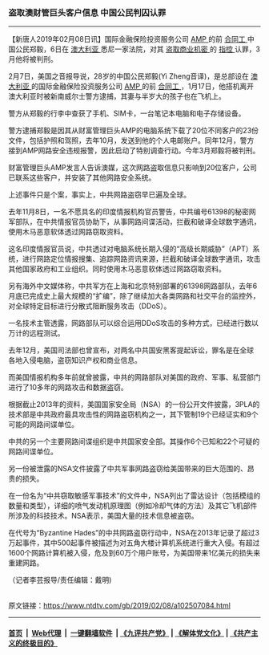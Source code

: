 ### 盗取澳财管巨头客户信息 中国公民判囚认罪
------------------------

<div class="post_content">
 <p>
  【新唐人2019年02月08日讯】国际金融保险投资服务公司
  <a href="https://www.ntdtv.com/gb/amp.htm">
   AMP
  </a>
  的前
  <a href="https://www.ntdtv.com/gb/合同工.htm">
   合同工
  </a>
  中国公民郑毅，6日在
  <a href="https://www.ntdtv.com/gb/澳大利亚.htm">
   澳大利亚
  </a>
  悉尼一家法院，对其
  <a href="https://www.ntdtv.com/gb/盗取商业机密.htm">
   盗取商业机密
  </a>
  的
  <a href="https://www.ntdtv.com/gb/指控.htm">
   指控
  </a>
  认罪，3月他将被判刑。
 </p>
 <p>
  2月7日，美国之音报导说，28岁的中国公民郑毅(Yi Zheng音译)，是总部设在
  <a href="https://www.ntdtv.com/gb/澳大利亚.htm">
   澳大利亚
  </a>
  的国际金融保险投资服务公司
  <a href="https://www.ntdtv.com/gb/amp.htm">
   AMP
  </a>
  的前
  <a href="https://www.ntdtv.com/gb/合同工.htm">
   合同工
  </a>
  ，1月17日，他搭机离开澳大利亚时被新南威尔士警方逮捕，其妻与半岁大的孩子也在飞机上。
 </p>
 <p>
  警方从郑毅的行李中查获了手机、SIM卡，一台笔记本电脑和电子存储设备。
 </p>
 <p>
  警方逮捕郑毅是因其从财富管理巨头AMP的电脑系统下载了20位不同客户的23份文件，包括护照和驾照，去年10月，发送到他的个人电邮账户。同年12月，警方接到AMP网路安全违规报警，因此启动了特别调查行动。今年3月郑毅将被判刑。
 </p>
 <p>
  财富管理巨头AMP发言人告诉澳媒，这次网路盗取信息只影响到20位客户，公司已联系这些客户，并安装了其他网路安全系统。
 </p>
 <p>
  上述事件只是个案，事实上，中共网路盗窃早已遍及全球。
 </p>
 <p>
  去年11月8日，一名不愿具名的印度情报机构官员警告，中共编号61398的秘密网军部队，在中共情报官员协助下，从事网路间谍活动，拦截和破译全球数字通讯，使用木马恶意软体透过网路窃取资料。
 </p>
 <p>
  这名印度情报官员说，中共透过对电脑系统长期入侵的“高级长期威胁”（APT）系统，进行网路定位情报搜集、追踪网路资讯来源，拦截和破译全球数字通讯，攻击其他国家政府和工业组织。同时使用木马恶意软体透过网路窃取资料。
 </p>
 <p>
  另有海外中文媒体称，中共军方在上海和北京特别部署的61398网路部队，去年6月底已完成史上最大规模的“扩编”，除了继续加大各类网路和社交平台的监控外，对全球特定目标进行分散式阻断服务攻击（DDoS）。
 </p>
 <p>
  一名技术主管透露，网路部队可以综合运用DDoS攻击的多种方式，已经进行数以万计的远程测试。
 </p>
 <p>
  去年12月，美国司法部也曾宣布，对两名中共国安黑客提起诉讼，罪名是在全球各地入侵电脑，盗窃知识产权和商业信息。
 </p>
 <p>
  而美国情报机构多年前就曾披露，中共的网路部队对美国的政府、军事、私营部门进行了10多年的网路攻击和数据盗窃。
 </p>
 <p>
  根据截止2013年的资料，美国国家安全局（NSA）的一份公开文件披露，3PLA的技术部是中共政府最具攻击性的网路盗窃机构之一，其下管制19个已经证实和9个可能的网路间谍单位。
 </p>
 <p>
  中共的另一个主要网路间谍组织是中共国家安全部。其操作6个已知和22个可疑的网路间谍单位。
 </p>
 <p>
  另一份被泄露的NSA文件披露了中共军事网路盗窃给美国带来的巨大范围的、昂贵的损失。
 </p>
 <p>
  在一份名为“中共窃取敏感军事技术”的文件中，NSA列出了雷达设计（包括模组的数量和类型），详细的喷气发动机原理图（例如冷却气体的方法）及其它飞机部件所涉及的科技技术。NSA表示，美国大量的技术信息被盗窃。
 </p>
 <p>
  在代号为“Byzantine Hades”的中共网路盗窃行动中，NSA在2013年记录了超过3万起事件，其中500起事件被描述为对五角大楼计算机系统进行重大入侵。有超过1600个网路计算机被入侵，危及到60万个用户账号，为美国带来1亿美元的损失来重建网路。
 </p>
 <p>
  （记者李芸报导/责任编辑：戴明)
 </p>
 <div class="single_ad">
 </div>
</div>

<br/>原文链接：https://www.ntdtv.com/gb/2019/02/08/a102507084.html


------------------------
#### [首页](https://github.com/gfw-breaker/banned-news/blob/master/README.md) &nbsp;|&nbsp; [Web代理](https://github.com/labour-camp/helloworld) &nbsp;|&nbsp; [一键翻墙软件](https://github.com/gfw-breaker/nogfw/blob/master/README.md) &nbsp;| [《九评共产党》](https://github.com/gfw-breaker/9ping.md/blob/master/README.md#九评之一评共产党是什么) | [《解体党文化》](https://github.com/gfw-breaker/jtdwh.md/blob/master/README.md) | [《共产主义的终极目的》](https://github.com/gfw-breaker/gczydzjmd.md/blob/master/README.md)

